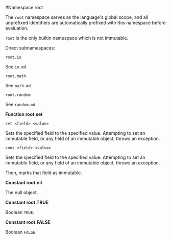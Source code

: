 #Namespace root

The `root` namespace serves as the language's global scope, and all unprefixed identifiers are automatically prefixed with this namespace before evaluation.

`root` is the only builtin namespace which is not immutable.

Direct subnamespaces:

```
root.io
```

See `io.md`.

```
root.math
```

See `math.md`

```
root.random
```

See `random.md`


**Function root.set**

```
set <field> <value>
```

Sets the specified field to the specified value. Attempting to set an immutable field, or any field of an immutable object, throws an exception.

```
cons <field> <value>
```

Sets the specified field to the specified value. Attempting to set an immutable field, or any field of an immutable object, throws an exception.

Then, marks that field as immutable.

**Constant root.nil**

The null object.

**Constant root.TRUE**

Boolean `TRUE`.

**Constant root.FALSE**

Boolean `FALSE`.
